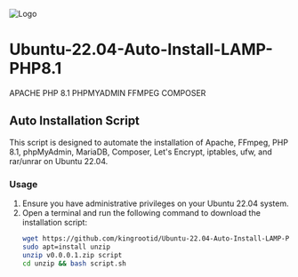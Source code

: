 ![Logo](https://kalixhosting.com/img/logo.png)

# Ubuntu-22.04-Auto-Install-LAMP-PHP8.1
APACHE PHP 8.1 PHPMYADMIN FFMPEG COMPOSER 
## Auto Installation Script

This script is designed to automate the installation of Apache, FFmpeg, PHP 8.1, phpMyAdmin, MariaDB, Composer, Let's Encrypt, iptables, ufw, and rar/unrar on Ubuntu 22.04.

### Usage

1. Ensure you have administrative privileges on your Ubuntu 22.04 system.
2. Open a terminal and run the following command to download the installation script:
   ```bash
   wget https://github.com/kingrootid/Ubuntu-22.04-Auto-Install-LAMP-PHP8.3/archive/refs/tags/v.0.0.1.zip
   sudo apt=install unzip
   unzip v0.0.0.1.zip script
   cd unzip && bash script.sh
    ```
